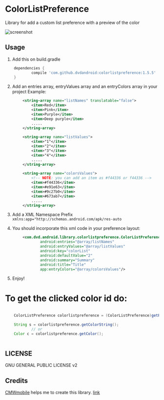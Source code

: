 ColorListPreference
===================

Library for add a custom list preference with a preview of the color

![screenshot](screenshot.gif)

Usage
-----

1) Add this on build.gradle

```groovy
	dependencies {
    		compile 'com.github.dvdandroid:colorlistpreference:1.5.5'
    }
```
2) Add an entries array, entryValues array and an entryColors array in your project
	Example: 
```xml
		<string-array name="listNames" translatable="false">
			<item>Red</item>
			<item>Pink</item>
			<item>Purple</item>
			<item>Deep purple</item>
			.....
		</string-array>	
		
		<string-array name="listValues">
			<item>"1"</item>
			<item>"2"</item>
			<item>"3"</item>
			<item>"4"</item>
			.....
		</string-array>
		
		<string-array name="colorsValues">
			<!-- NOTE: you can add an item as #f44336 or f44336 -->
			<item>#f44336</item>
			<item>#e91e63</item>
			<item>#9c27b0</item>
			<item>#673ab7</item>
			.....
		</string-array>
```
3) Add a XML Namespace Prefix `xmlns:app="http://schemas.android.com/apk/res-auto`

4) You should incorporate this xml code in your preference layout:
```xml
		<com.dvd.android.library.colorlistpreference.ColorListPreference
                android:entries="@array/listNames"
                android:entryValues="@array/listValues"
                android:key="colorList"
                android:defaultValue="2"
                android:summary="Summary"
                android:title="Title"
                app:entryColors="@array/colorsValues"/>
```
5) Enjoy!

# To get the clicked color id do:

```java

	ColorListPreference colorlistpreference = (ColorListPreference)getPreferenceScreen().findPreference("colorList");
	
	String s = colorlistpreference.getColorString();
			// or
	Color c = colorlistpreference.getColor();
	
```


LICENSE
-------

GNU GENERAL PUBLIC LICENSE v2

Credits
-------

[CMWmobile](http://www.cmwmobile.com) helps me to create this library.   [link](http://www.cmwmobile.com/index.php?option=com_content&view=article&id=4:how-to-create-an-imagelistpreference&catid=10:blog&Itemid=12)
